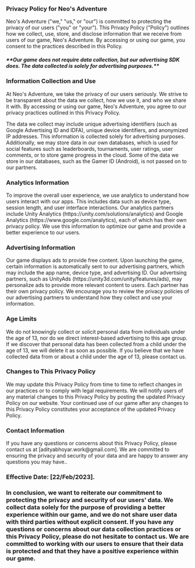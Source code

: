 <h3>Privacy Policy for Neo's Adventure</h3>
Neo's Adventure ("we," "us," or "our") is committed to protecting the privacy of our users ("you" or "your"). This Privacy Policy ("Policy") outlines how we collect, use, store, and disclose information that we receive from users of our game, Neo's Adventure. By accessing or using our game, you consent to the practices described in this Policy.

<h5>**Our game does not require data collection, but our advertising SDK does. The data collected is solely for advertising purposes.**<h5>

<h3>Information Collection and Use</h3>
At Neo's Adventure, we take the privacy of our users seriously. We strive to be transparent about the data we collect, how we use it, and who we share it with. By accessing or using our game, Neo's Adventure, you agree to our privacy practices outlined in this Privacy Policy.

The data we collect may include unique advertising identifiers (such as Google Advertising ID and IDFA), unique device identifiers, and anonymized IP addresses. This information is collected solely for advertising purposes. Additionally, we may store data in our own databases, which is used for social features such as leaderboards, tournaments, user ratings, user comments, or to store game progress in the cloud. Some of the data we store in our databases, such as the Gamer ID (Android), is not passed on to our partners.

<h3>Analytics Information</h3>
To improve the overall user experience, we use analytics to understand how users interact with our apps. This includes data such as device type, session length, and user interface interactions. Our analytics partners include Unity Analytics (https://unity.com/solutions/analytics) and Google Analytics (https://www.google.com/analytics), each of which has their own privacy policy. We use this information to optimize our game and provide a better experience to our users.

<h3>Advertising Information</h3>
Our game displays ads to provide free content. Upon launching the game, certain information is automatically sent to our advertising partners, which may include the app name, device type, and advertising ID. Our advertising partners, such as UnityAds (https://unity3d.com/unity/features/ads), may personalize ads to provide more relevant content to users. Each partner has their own privacy policy. We encourage you to review the privacy policies of our advertising partners to understand how they collect and use your information.

<h3>Age Limits</h3>
We do not knowingly collect or solicit personal data from individuals under the age of 13, nor do we direct interest-based advertising to this age group. If we discover that personal data has been collected from a child under the age of 13, we will delete it as soon as possible. If you believe that we have collected data from or about a child under the age of 13, please contact us.


<h3>Changes to This Privacy Policy</h3>
We may update this Privacy Policy from time to time to reflect changes in our practices or to comply with legal requirements. We will notify users of any material changes to this Privacy Policy by posting the updated Privacy Policy on our website. Your continued use of our game after any changes to this Privacy Policy constitutes your acceptance of the updated Privacy Policy.

<h3>Contact Information</h3>
If you have any questions or concerns about this Privacy Policy, please contact us at [adityabhoyar.work@gmail.com]. We are committed to ensuring the privacy and security of your data and are happy to answer any questions you may have..


<h3>Effective Date: [22/Feb/2023].<h3>
  
  
  
In conclusion, we want to reiterate our commitment to protecting the privacy and security of our users' data. We collect data solely for the purpose of providing a better experience within our game, and we do not share user data with third parties without explicit consent. If you have any questions or concerns about our data collection practices or this Privacy Policy, please do not hesitate to contact us. We are committed to working with our users to ensure that their data is protected and that they have a positive experience within our game.
